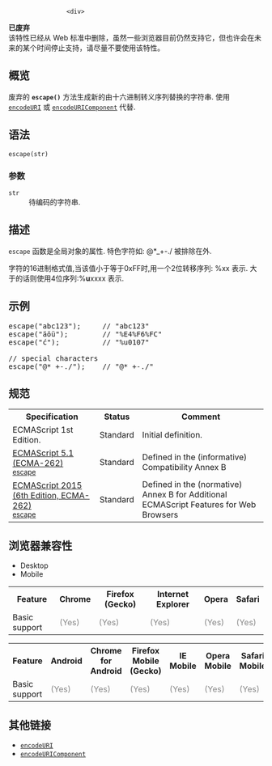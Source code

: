 
                
                  
                    <div>
<div>
<div><section id="Quick_Links" class="Quick_links"><!-- --></section> <div class="overheadIndicator deprecated deprecatedHeader"> 
            <p><strong><span title="This is an obsolete API and is no longer guaranteed to work."><i class="icon-trash"> </i></span> &#x5DF2;&#x5E9F;&#x5F03;</strong><br>&#x8BE5;&#x7279;&#x6027;&#x5DF2;&#x7ECF;&#x4ECE; Web &#x6807;&#x51C6;&#x4E2D;&#x5220;&#x9664;&#xFF0C;&#x867D;&#x7136;&#x4E00;&#x4E9B;&#x6D4F;&#x89C8;&#x5668;&#x76EE;&#x524D;&#x4ECD;&#x7136;&#x652F;&#x6301;&#x5B83;&#xFF0C;&#x4F46;&#x4E5F;&#x8BB8;&#x4F1A;&#x5728;&#x672A;&#x6765;&#x7684;&#x67D0;&#x4E2A;&#x65F6;&#x95F4;&#x505C;&#x6B62;&#x652F;&#x6301;&#xFF0C;&#x8BF7;&#x5C3D;&#x91CF;&#x4E0D;&#x8981;&#x4F7F;&#x7528;&#x8BE5;&#x7279;&#x6027;&#x3002;</p> 
        </div></div>
</div>
</div>

<h2 name="Summary" id="Summary">&#x6982;&#x89C8;</h2>

<p>&#x5E9F;&#x5F03;&#x7684;&#xA0;<code><strong>escape()</strong></code> &#x65B9;&#x6CD5;&#x751F;&#x6210;&#x65B0;&#x7684;&#x7531;&#x5341;&#x516D;&#x8FDB;&#x5236;&#x8F6C;&#x4E49;&#x5E8F;&#x5217;&#x66FF;&#x6362;&#x7684;&#x5B57;&#x7B26;&#x4E32;. &#x4F7F;&#x7528; <a title="encodeURI() &#x662F;&#x5BF9;&#x7EDF;&#x4E00;&#x8D44;&#x6E90;&#x6807;&#x8BC6;&#x7B26;&#xFF08;URI&#xFF09;&#x8FDB;&#x884C;&#x7F16;&#x7801;&#x7684;&#x65B9;&#x6CD5;&#x3002;&#x5B83;&#x4F7F;&#x7528;1&#x5230;4&#x4E2A;&#x8F6C;&#x4E49;&#x5E8F;&#x5217;&#x6765;&#x8868;&#x793A;&#x6BCF;&#x4E2A;&#x5B57;&#x7B26;&#x7684;UTF-8&#x7F16;&#x7801;&#xFF08;&#x53EA;&#x6709;&#x7531;&#x4E24;&#x4E2A;&#x4EE3;&#x7406;&#x5B57;&#x7B26;&#x533A;&#x7EC4;&#x6210;&#x7684;&#x5B57;&#x7B26;&#x624D;&#x7528;&#x56DB;&#x4E2A;&#x8F6C;&#x4E49;&#x5B57;&#x7B26;&#x7F16;&#x7801;&#xFF09;&#x3002;" href="/zh-CN/docs/Web/JavaScript/Reference/Global_Objects/encodeURI"><code>encodeURI</code></a> &#x6216; <a title="encodeURIComponent()&#x662F;&#x5BF9;&#x7EDF;&#x4E00;&#x8D44;&#x6E90;&#x6807;&#x8BC6;&#x7B26;&#xFF08;URI&#xFF09;&#x7684;&#x7EC4;&#x6210;&#x90E8;&#x5206;&#x8FDB;&#x884C;&#x7F16;&#x7801;&#x7684;&#x65B9;&#x6CD5;&#x3002;&#x5B83;&#x4F7F;&#x7528;&#x4E00;&#x5230;&#x56DB;&#x4E2A;&#x8F6C;&#x4E49;&#x5E8F;&#x5217;&#x6765;&#x8868;&#x793A;&#x5B57;&#x7B26;&#x4E32;&#x4E2D;&#x7684;&#x6BCF;&#x4E2A;&#x5B57;&#x7B26;&#x7684;UTF-8&#x7F16;&#x7801;&#xFF08;&#x53EA;&#x6709;&#x7531;&#x4E24;&#x4E2A;Unicode&#x4EE3;&#x7406;&#x533A;&#x5B57;&#x7B26;&#x7EC4;&#x6210;&#x7684;&#x5B57;&#x7B26;&#x624D;&#x7528;&#x56DB;&#x4E2A;&#x8F6C;&#x4E49;&#x5B57;&#x7B26;&#x7F16;&#x7801;&#xFF09;&#x3002;" href="/zh-CN/docs/Web/JavaScript/Reference/Global_Objects/encodeURIComponent"><code>encodeURIComponent</code></a> &#x4EE3;&#x66FF;.</p>

<h2 name="Syntax" id="Syntax">&#x8BED;&#x6CD5;</h2>

<pre class="syntaxbox"><code>escape(str)</code></pre>

<h3 name="Parameters" id="Parameters">&#x53C2;&#x6570;</h3>

<dl>
 <dt><code>str</code></dt>
 <dd>&#x5F85;&#x7F16;&#x7801;&#x7684;&#x5B57;&#x7B26;&#x4E32;.</dd>
</dl>

<h2 name="Description" id="Description">&#x63CF;&#x8FF0;</h2>

<p><code>escape</code>&#xA0;&#x51FD;&#x6570;&#x662F;&#x5168;&#x5C40;&#x5BF9;&#x8C61;&#x7684;&#x5C5E;&#x6027;. &#x7279;&#x8272;&#x5B57;&#x7B26;&#x5982;: @*_+-./&#xA0;&#x88AB;&#x6392;&#x9664;&#x5728;&#x5916;.</p>

<p>&#x5B57;&#x7B26;&#x7684;16&#x8FDB;&#x5236;&#x683C;&#x5F0F;&#x503C;,&#x5F53;&#x8BE5;&#x503C;&#x5C0F;&#x4E8E;&#x7B49;&#x4E8E;0xFF&#x65F6;,&#x7528;&#x4E00;&#x4E2A;2&#x4F4D;&#x8F6C;&#x79FB;&#x5E8F;&#x5217;: %xx &#x8868;&#x793A;. &#x5927;&#x4E8E;&#x7684;&#x8BDD;&#x5219;&#x4F7F;&#x7528;4&#x4F4D;&#x5E8F;&#x5217;:%<strong>u</strong>xxxx &#x8868;&#x793A;.</p>

<h2 id="&#x793A;&#x4F8B;">&#x793A;&#x4F8B;</h2>

<pre class="brush: js">escape(&quot;abc123&quot;);     // &quot;abc123&quot;
escape(&quot;&#xE4;&#xF6;&#xFC;&quot;);        // &quot;%E4%F6%FC&quot;
escape(&quot;&#x107;&quot;);          // &quot;%u0107&quot;

// special characters
escape(&quot;@*_+-./&quot;);    // &quot;@*_+-./&quot;</pre>

<h2 id="&#x89C4;&#x8303;">&#x89C4;&#x8303;</h2>

<table class="standard-table">
 <tbody>
  <tr>
   <th scope="col">Specification</th>
   <th scope="col">Status</th>
   <th scope="col">Comment</th>
  </tr>
  <tr>
   <td>ECMAScript 1st Edition.</td>
   <td>Standard</td>
   <td>Initial definition.</td>
  </tr>
  <tr>
   <td><a hreflang="en" class="external" lang="en" href="http://www.ecma-international.org/ecma-262/5.1/#sec-B.2.1">ECMAScript 5.1 (ECMA-262)<br><small lang="zh-CN">escape</small></a></td>
   <td><span class="spec-Standard">Standard</span></td>
   <td>Defined in the (informative) Compatibility Annex B</td>
  </tr>
  <tr>
   <td><a hreflang="en" class="external" lang="en" href="http://www.ecma-international.org/ecma-262/6.0/#sec-escape-string">ECMAScript 2015 (6th Edition, ECMA-262)<br><small lang="zh-CN">escape</small></a></td>
   <td><span class="spec-Standard">Standard</span></td>
   <td>Defined in the (normative) Annex B for Additional ECMAScript Features for Web Browsers</td>
  </tr>
 </tbody>
</table>

<h2 id="&#x6D4F;&#x89C8;&#x5668;&#x517C;&#x5BB9;&#x6027;">&#x6D4F;&#x89C8;&#x5668;&#x517C;&#x5BB9;&#x6027;</h2>

<p></p><div class="htab"> 
    <a name="AutoCompatibilityTable" id="AutoCompatibilityTable"></a> 
    <ul> 
        <li class="selected"><a>Desktop</a></li> 
        <li><a>Mobile</a></li> 
    </ul> 
</div><p></p>

<div id="compat-desktop">
<table class="compat-table">
 <tbody>
  <tr>
   <th>Feature</th>
   <th>Chrome</th>
   <th>Firefox (Gecko)</th>
   <th>Internet Explorer</th>
   <th>Opera</th>
   <th>Safari</th>
  </tr>
  <tr>
   <td>Basic support</td>
   <td><span title="Please update this with the earliest version of support." style="color: #888;">(Yes)</span></td>
   <td><span title="Please update this with the earliest version of support." style="color: #888;">(Yes)</span></td>
   <td><span title="Please update this with the earliest version of support." style="color: #888;">(Yes)</span></td>
   <td><span title="Please update this with the earliest version of support." style="color: #888;">(Yes)</span></td>
   <td><span title="Please update this with the earliest version of support." style="color: #888;">(Yes)</span></td>
  </tr>
 </tbody>
</table>
</div>

<div id="compat-mobile">
<table class="compat-table">
 <tbody>
  <tr>
   <th>Feature</th>
   <th>Android</th>
   <th>Chrome for Android</th>
   <th>Firefox Mobile (Gecko)</th>
   <th>IE Mobile</th>
   <th>Opera Mobile</th>
   <th>Safari Mobile</th>
  </tr>
  <tr>
   <td>Basic support</td>
   <td><span title="Please update this with the earliest version of support." style="color: #888;">(Yes)</span></td>
   <td><span title="Please update this with the earliest version of support." style="color: #888;">(Yes)</span></td>
   <td><span title="Please update this with the earliest version of support." style="color: #888;">(Yes)</span></td>
   <td><span title="Please update this with the earliest version of support." style="color: #888;">(Yes)</span></td>
   <td><span title="Please update this with the earliest version of support." style="color: #888;">(Yes)</span></td>
   <td><span title="Please update this with the earliest version of support." style="color: #888;">(Yes)</span></td>
  </tr>
 </tbody>
</table>
</div>

<h2 name="See_Also" id="See_Also">&#x5176;&#x4ED6;&#x94FE;&#x63A5;</h2>

<ul>
 <li><a title="encodeURI() &#x662F;&#x5BF9;&#x7EDF;&#x4E00;&#x8D44;&#x6E90;&#x6807;&#x8BC6;&#x7B26;&#xFF08;URI&#xFF09;&#x8FDB;&#x884C;&#x7F16;&#x7801;&#x7684;&#x65B9;&#x6CD5;&#x3002;&#x5B83;&#x4F7F;&#x7528;1&#x5230;4&#x4E2A;&#x8F6C;&#x4E49;&#x5E8F;&#x5217;&#x6765;&#x8868;&#x793A;&#x6BCF;&#x4E2A;&#x5B57;&#x7B26;&#x7684;UTF-8&#x7F16;&#x7801;&#xFF08;&#x53EA;&#x6709;&#x7531;&#x4E24;&#x4E2A;&#x4EE3;&#x7406;&#x5B57;&#x7B26;&#x533A;&#x7EC4;&#x6210;&#x7684;&#x5B57;&#x7B26;&#x624D;&#x7528;&#x56DB;&#x4E2A;&#x8F6C;&#x4E49;&#x5B57;&#x7B26;&#x7F16;&#x7801;&#xFF09;&#x3002;" href="/zh-CN/docs/Web/JavaScript/Reference/Global_Objects/encodeURI"><code>encodeURI</code></a></li>
 <li><a title="encodeURIComponent()&#x662F;&#x5BF9;&#x7EDF;&#x4E00;&#x8D44;&#x6E90;&#x6807;&#x8BC6;&#x7B26;&#xFF08;URI&#xFF09;&#x7684;&#x7EC4;&#x6210;&#x90E8;&#x5206;&#x8FDB;&#x884C;&#x7F16;&#x7801;&#x7684;&#x65B9;&#x6CD5;&#x3002;&#x5B83;&#x4F7F;&#x7528;&#x4E00;&#x5230;&#x56DB;&#x4E2A;&#x8F6C;&#x4E49;&#x5E8F;&#x5217;&#x6765;&#x8868;&#x793A;&#x5B57;&#x7B26;&#x4E32;&#x4E2D;&#x7684;&#x6BCF;&#x4E2A;&#x5B57;&#x7B26;&#x7684;UTF-8&#x7F16;&#x7801;&#xFF08;&#x53EA;&#x6709;&#x7531;&#x4E24;&#x4E2A;Unicode&#x4EE3;&#x7406;&#x533A;&#x5B57;&#x7B26;&#x7EC4;&#x6210;&#x7684;&#x5B57;&#x7B26;&#x624D;&#x7528;&#x56DB;&#x4E2A;&#x8F6C;&#x4E49;&#x5B57;&#x7B26;&#x7F16;&#x7801;&#xFF09;&#x3002;" href="/zh-CN/docs/Web/JavaScript/Reference/Global_Objects/encodeURIComponent"><code>encodeURIComponent</code></a></li>
</ul>
                  
                
              